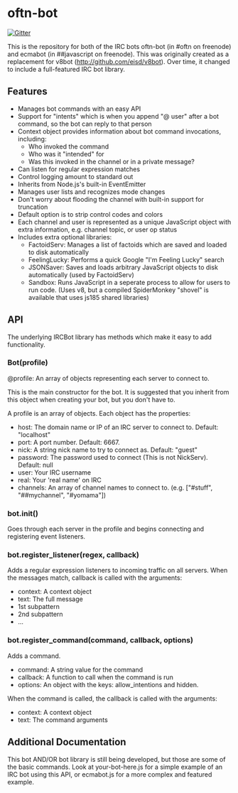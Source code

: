 oftn-bot
========

[![Gitter](https://badges.gitter.im/Join%20Chat.svg)](https://gitter.im/terakilobyte/oftn-bot?utm_source=badge&utm_medium=badge&utm_campaign=pr-badge&utm_content=badge)

This is the repository for both of the IRC bots oftn-bot (in #oftn on freenode) and ecmabot (in ##javascript on freenode). This was originally created as a replacement for v8bot (http://github.com/eisd/v8bot). Over time, it changed to include a full-featured IRC bot library.


Features
--------

* Manages bot commands with an easy API
* Support for "intents" which is when you append "@ user" after a bot command, so the bot can reply to that person
* Context object provides information about bot command invocations, including:
  * Who invoked the command
  * Who was it "intended" for
  * Was this invoked in the channel or in a private message?
* Can listen for regular expression matches
* Control logging amount to standard out
* Inherits from Node.js's built-in EventEmitter
* Manages user lists and recognizes mode changes
* Don't worry about flooding the channel with built-in support for truncation
* Default option is to strip control codes and colors
* Each channel and user is represented as a unique JavaScript object with extra information, e.g. channel topic, or user op status
* Includes extra optional libraries:
  * FactoidServ: Manages a list of factoids which are saved and loaded to disk automatically
  * FeelingLucky: Performs a quick Google "I'm Feeling Lucky" search
  * JSONSaver: Saves and loads arbitrary JavaScript objects to disk automatically (used by FactoidServ)
  * Sandbox: Runs JavaScript in a seperate process to allow for users to run code. (Uses v8, but a compiled SpiderMonkey "shovel" is available that uses js185 shared libraries)

API
---

The underlying IRCBot library has methods which make it easy to add functionality.

### Bot(profile)
@profile: An array of objects representing each server to connect to.

This is the main constructor for the bot. It is suggested that you inherit from this object when creating your bot, but you don't have to.

A profile is an array of objects. Each object has the properties:

* host: The domain name or IP of an IRC server to connect to. Default: "localhost"
* port: A port number. Default: 6667.
* nick: A string nick name to try to connect as. Default: "guest"
* password: The password used to connect (This is not NickServ). Default: null
* user: Your IRC username
* real: Your 'real name' on IRC
* channels: An array of channel names to connect to. (e.g. ["#stuff", "##mychannel", "#yomama"])


### bot.init()
Goes through each server in the profile and begins connecting and registering event listeners.

### bot.register_listener(regex, callback)
Adds a regular expression listeners to incoming traffic on all servers. When the messages match, callback is called with the arguments:

* context: A context object
* text: The full message
* 1st subpattern
* 2nd subpattern
* ...

### bot.register_command(command, callback, options)
Adds a command.

* command: A string value for the command
* callback: A function to call when the command is run
* options: An object with the keys: allow_intentions and hidden.

When the command is called, the callback is called with the arguments:

* context: A context object
* text: The command arguments


Additional Documentation
------------------------

This bot AND/OR bot library is still being developed, but those are some of the basic commands. Look at your-bot-here.js for a simple example of an IRC bot using this API, or ecmabot.js for a more complex and featured example.

